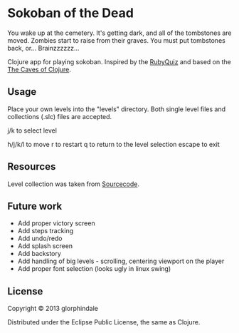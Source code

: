 # Sokoban of the Dead

You wake up at the cemetery. It's getting dark, and all of the tombstones are moved.
Zombies start to raise from their graves. You must put tombstones back, or... Brainzzzzzz...

Clojure app for playing sokoban.
Inspired by the [RubyQuiz](http://www.rubyquiz.com/quiz5.html) and based on the [The Caves of Clojure](http://stevelosh.com/blog/2012/07/caves-of-clojure-01/).

## Usage

Place your own levels into the "levels" directory. Both single level files and collections (.slc) files are accepted.

j/k to select level

h/j/k/l to move
r to restart
q to return to the level selection
escape to exit

## Resources

Level collection was taken from [Sourcecode](http://www.sourcecode.se/sokoban/levtext.php?file=Original.slc).

## Future work

* Add proper victory screen
* Add steps tracking
* Add undo/redo
* Add splash screen
* Add backstory
* Add handling of big levels - scrolling, centering viewport on the player
* Add proper font selection (looks ugly in linux swing)

## License

Copyright © 2013 glorphindale

Distributed under the Eclipse Public License, the same as Clojure.
